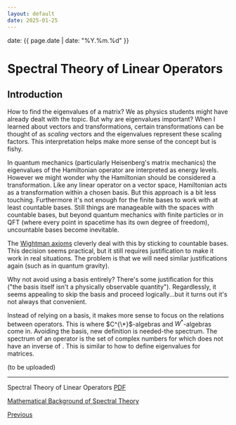 ```yaml
---
layout: default
date: 2025-01-25
---
```


date: {{ page.date | date: "%Y.%m.%d" }}

# Spectral Theory of Linear Operators

## Introduction

How to find the eigenvalues of a matrix? We as physics students might have already dealt with the topic. But why are eigenvalues important? When I learned about vectors and transformations, certain transformations can be thought of as *scaling* vectors and the eigenvalues represent these scaling factors. This interpretation helps make more sense of the concept but is fishy.

In quantum mechanics (particularly Heisenberg's matrix mechanics) the eigenvalues of the Hamiltonian operator are interpreted as energy levels. However we might wonder why the Hamiltonian should be considered a transformation. Like any linear operator on a vector space, Hamiltonian acts as a transformation within a chosen basis. But this approach is a bit less touching. Furthermore it's not enough for the finite bases to work with at least countable bases. Still things are manageable with the spaces with countable bases, but beyond quantum mechanics with finite particles or in QFT (where every point in spacetime has its own degree of freedom), uncountable bases become inevitable. 

The [Wightman axioms](https://en.wikipedia.org/wiki/Wightman_axioms) cleverly deal with this by sticking to countable bases. This decision seems practical, but it still requires justification to make it work in real situations. The problem is that we will need similar justifications again (such as in quantum gravity).

Why not avoid using a basis entirely? There's some justification for this ("the basis itself isn't a physically observable quantity"). Regardlessly, it seems appealing to skip the basis and proceed logically...but it turns out it's not always that convenient.

Instead of relying on a basis, it makes more sense to focus on the relations between operators. This is where $C^{\*}$-algebras and $W^{*}$-algebras come in. Avoiding the basis, new definition is needed-the spectrum. The spectrum of an operator is the set of complex numbers for which does not have an inverse of . This is similar to how to define eigenvalues for matrices.

(to be uploaded)


---
Spectral Theory of Linear Operators [PDF](./Spectral_Theory.pdf)

[Mathematical Background of Spectral Theory](https://en.wikipedia.org/wiki/Spectral_theory)

<div class="pagination">
  <a href="{{ 'Phys/Phys_content.html' | relative_url }}" class="prev-button">Previous</a>
</div>